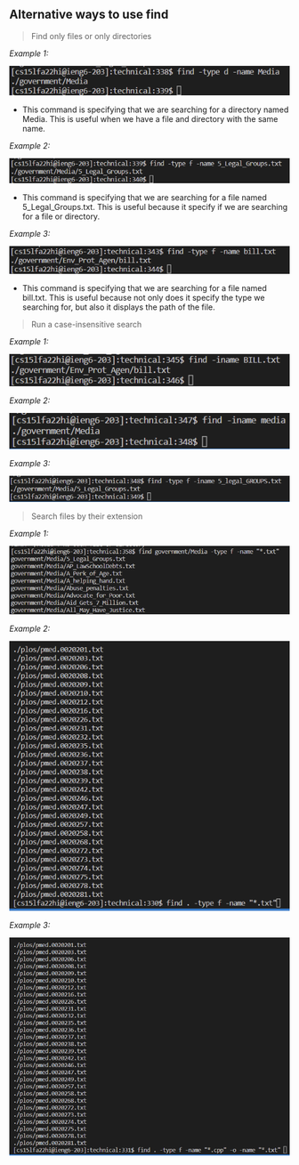 ## Alternative ways to use find

> Find only files or only directories

*Example 1:*

![Image](specify1.png)

- This command is specifying that we are searching for a directory named Media. This is useful when we have a file and directory with the same name.

*Example 2:*

![Image](specify2.png)

- This command is specifying that we are searching for a file named 5_Legal_Groups.txt. This is useful because it specify if we are searching for a file or directory.

*Example 3:*

![Image](specify3.png)

- This command is specifying that we are searching for a file named bill.txt. This is useful because not only does it specify the type we searching for, but also it displays the path of the file.

> Run a case-insensitive search

*Example 1:*

![Image](case1.png)

*Example 2:*

![Image](case2.png)

*Example 3:*

![Image](case3.png)

> Search files by their extension

*Example 1:*

![Image](extension1.png)

*Example 2:*

![Image](extension2.png)


*Example 3:*

![Image](extension3.png)

